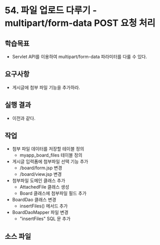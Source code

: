 # 54. 파일 업로드 다루기 - multipart/form-data POST 요청 처리

## 학습목표

- Servlet API를 이용하여 multipart/form-data 파라미터를 다룰 수 있다.

## 요구사항

- 게시글에 첨부 파일 기능을 추가하라.

## 실행 결과

- 이전과 같다.

## 작업

- 첨부 파일 데이터를 저장할 테이블 정의
  - myapp_board_files 테이블 정의
- 게시글 입력폼에 첨부파일 선택 기능 추가
  - /board/form.jsp 변경
  - /board/view.jsp 변경
- 첨부파일 도메인 클래스 추가
  - AttachedFile 클래스 생성
  - Board 클래스에 첨부파일 필드 추가
- BoardDao 클래스 변경
  - insertFiles() 메서드 추가
- BoardDaoMapper 파일 변경
  - "insertFiles" SQL 문 추가

## 소스 파일

